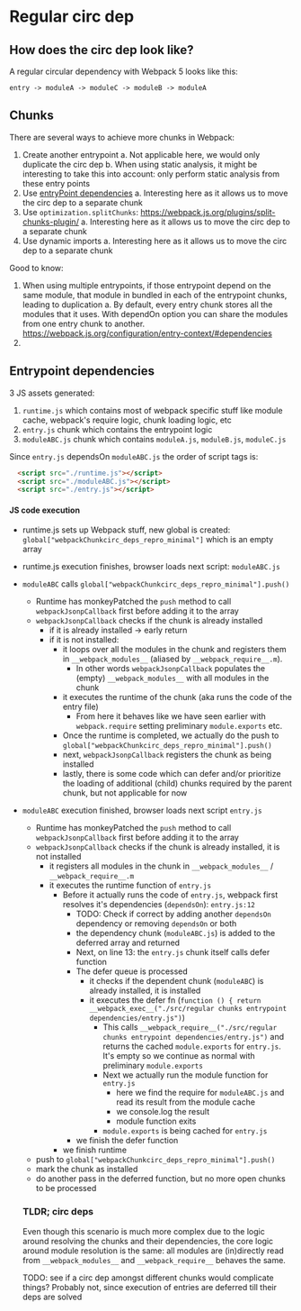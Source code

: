 # Regular circ dep

## How does the circ dep look like?

A regular circular dependency with Webpack 5 looks like this:

```
entry -> moduleA -> moduleC -> moduleB -> moduleA
```

## Chunks

There are several ways to achieve more chunks in Webpack:

1. Create another entrypoint
	a. Not applicable here, we would only duplicate the circ dep
	b. When using static analysis, it might be interesting to take this into account: only perform static analysis from these entry points
2. Use [entryPoint dependencies](https://webpack.js.org/configuration/entry-context/#dependencies)
	a. Interesting here as it allows us to move the circ dep to a separate chunk
3. Use `optimization.splitChunks`: https://webpack.js.org/plugins/split-chunks-plugin/ 
	a. Interesting here as it allows us to move the circ dep to a separate chunk
4. Use dynamic imports
	a. Interesting here as it allows us to move the circ dep to a separate chunk

Good to know:

1. When using multiple entrypoints, if those entrypoint depend on the same module, that module in bundled in each of the entrypoint chunks, leading to duplication
	a. By default, every entry chunk stores all the modules that it uses. With dependOn option you can share the modules from one entry chunk to another. https://webpack.js.org/configuration/entry-context/#dependencies 
2. 

## Entrypoint dependencies

3 JS assets generated:
1. `runtime.js` which contains most of webpack specific stuff like module cache, webpack's require logic, chunk loading logic, etc
2. `entry.js` chunk which contains the entrypoint logic
3. `moduleABC.js` chunk which contains `moduleA.js`, `moduleB.js`, `moduleC.js`

Since `entry.js` dependsOn `moduleABC.js` the order of script tags is:

```html
  <script src="./runtime.js"></script>
  <script src="./moduleABC.js"></script>
  <script src="./entry.js"></script>
```

#### JS code execution

- runtime.js sets up Webpack stuff, new global is created: `global["webpackChunkcirc_deps_repro_minimal"]` which is an empty array
- runtime.js execution finishes, browser loads next script: `moduleABC.js`
- `moduleABC` calls `global["webpackChunkcirc_deps_repro_minimal"].push()`
	- Runtime has monkeyPatched the `push` method to call `webpackJsonpCallback` first before adding it to the array
	- `webpackJsonpCallback` checks if the chunk is already installed
		- if it is already installed -> early return
		- if it is not installed:
			- it loops over all the modules in the chunk and registers them in `__webpack_modules__` (aliased by `__webpack_require__.m`).
				- In other words `webpackJsonpCallback` populates the (empty) `__webpack_modules__` with all modules in the chunk
			- it executes the runtime of the chunk (aka runs the code of the entry file)
				- From here it behaves like we have seen earlier with `webpack.require` setting preliminary `module.exports` etc.
			- Once the runtime is completed, we actually do the push to `global["webpackChunkcirc_deps_repro_minimal"].push()`
			- next, `webpackJsonpCallback` registers the chunk as being installed
			- lastly, there is some code which can defer and/or prioritize the loading of additional (child) chunks required by the parent chunk, but not applicable for now
- `moduleABC` execution finished, browser loads next script `entry.js`
	- Runtime has monkeyPatched the `push` method to call `webpackJsonpCallback` first before adding it to the array
	- `webpackJsonpCallback` checks if the chunk is already installed, it is not installed
		- it registers all modules in the chunk in `__webpack_modules__` / `__webpack_require__.m`
		- it executes the runtime function of `entry.js`
			- Before it actually runs the code of `entry.js`, webpack first resolves it's dependencies (`dependsOn`): `entry.js:12`
				- TODO: Check if correct by adding another `dependsOn` dependency or removing `dependsOn` or both
				- the dependency chunk (`moduleABC.js`) is added to the deferred array and returned
				- Next, on line 13: the `entry.js` chunk itself calls defer function
				- The defer queue is processed
					- it checks if the dependent chunk (`moduleABC`) is already installed, it is installed
					- it executes the defer fn (`function () { return __webpack_exec__("./src/regular chunks entrypoint dependencies/entry.js")`)
						- This calls `__webpack_require__("./src/regular chunks entrypoint dependencies/entry.js")` and returns the cached `module.exports` for `entry.js`. It's empty so we continue as normal with preliminary `module.exports`
						- Next we actually run the module function for `entry.js`
							- here we find the require for `moduleABC.js` and read its result from the module cache
							- we console.log the result
							- module function exits
						- `module.exports` is being cached for `entry.js`
				- we finish the defer function
			- we finish runtime
	- push to `global["webpackChunkcirc_deps_repro_minimal"].push()`	
	- mark the chunk as installed
	- do another pass in the deferred function, but no more open chunks to be processed


	### TLDR; circ deps

	Even though this scenario is much more complex due to the logic around resolving the chunks and their dependencies, the core logic around module resolution is the same: all modules are (in)directly read from `__webpack_modules__` and `__webpack_require__` behaves the same.

	TODO: see if a circ dep amongst different chunks would complicate things? Probably not, since execution of entries are deferred till their deps are solved